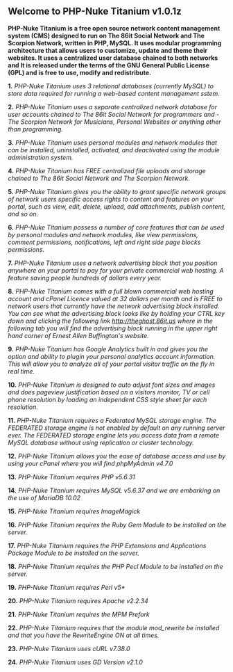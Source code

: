 ## Welcome to PHP-Nuke Titanium v1.0.1z

**PHP-Nuke Titanium is a free open source network content management system (CMS) designed to run on The 86it Social Network and The 
Scorpion Network, written in PHP, MySQL. It uses modular programming architecture that allows users to customize, update and theme 
their websites. It uses a centralized user database chained to both networks and It is released under the terms of the GNU General 
Public License (GPL) and is free to use, modify and redistribute.**

**1.** _PHP-Nuke Titanium uses 3 relational databases (currently MySQL) to store data required for running a web-based content management sstem._

**2.** _PHP-Nuke Titanium uses a separate centralized network database for user accounts chained to The 86it Social Network for programmers and -The Scorpion Network for Musicians, Personal Websites or anything other than programming._

**3.** _PHP-Nuke Titanium uses personal modules and network modules that can be installed, uninstalled, activated, and deactivated using the module administration system._

**4.** _PHP-Nuke Titanium has FREE centralized file uploads and storage chained to The 86it Social Network and The Scorpion Network._

**5.** _PHP-Nuke Titanium gives you the ability to grant specific network groups of network users specific access rights to content and features on your portal, such as view, edit, delete, upload, add attachments, publish content, and so on._

**6.** _PHP-Nuke Titanium possess a number of core features that can be used by personal modules and network modules, like view permissions, comment permissions, notifications, left and right side page blocks permissions._

**7.** _PHP-Nuke Titanium uses a network advertising block that you position anywhere on your portal to pay for your private commercial web hosting. A feature saving people hundreds of dollars every year._

**8.** _PHP-Nuke Titanium comes with a full blown commercial web hosting account and cPanel Licence valued at 32 dollars per month and is FREE to network users that currently have the network advertising block installed. You can see what the advertising block looks like by holding your CTRL key down and clicking the following link http://theghost.86it.us where in the following tab you will find the advertising block running in the upper right hand corner of Ernest Allen Buffington's website._

**9.** _PHP-Nuke Titanium has Google Analytics built in and gives you the option and ability to plugin your personal analytics account information. This will allow you to analyze all of your portal visitor traffic on the fly in real time._

**10.** _PHP-Nuke Titanium is designed to auto adjust font sizes and images and does pageview justification based on a visitors monitor, TV or cell phone resolution by loading an independent CSS style sheet for each resolution._

**11.** _PHP-Nuke Titanium requires a Federated MySQL storage engine. The FEDERATED storage engine is not enabled by default on any running server ever. The FEDERATED storage engine lets you access data from a remote MySQL database without using replication or cluster technology._

**12.** _PHP-Nuke Titanium allows you the ease of database access and use by using your cPanel where you will find phpMyAdmin v4.7.0_

**13.** _PHP-Nuke Titanium requires PHP v5.6.31_

**14.** _PHP-Nuke Titanium requires MySQL v5.6.37 and we are embarking on the use of MariaDB 10.02_

**15.** _PHP-Nuke Titanium requires ImageMagick_

**16.** _PHP-Nuke Titanium requires the Ruby Gem Module to be installed on the server._

**17.** _PHP-Nuke Titanium requires the PHP Extensions and Applications Package Module to be installed on the server._

**18.** _PHP-Nuke Titanium requires the PHP Pecl Module to be installed on the server._

**19.** _PHP-Nuke Titanium requires Perl v5*_

**20.** _PHP-Nuke Titanium requires Apache v2.2.34_

**21.** _PHP-Nuke Titanium requires the MPM Prefork_

**22.** _PHP-Nuke Titanium requires that the module mod_rewrite be installed and that you have the RewriteEngine ON at all times._

**23.** _PHP-Nuke Titanium uses cURL v7.38.0_

**24.** _PHP-Nuke Titanium uses GD Version v2.1.0_
